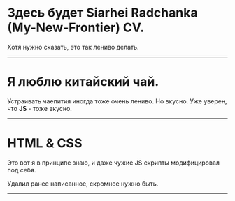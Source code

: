 # Здесь будет Siarhei Radchanka (My-New-Frontier) CV.
Хотя нужно сказать, это так лениво делать.
****
# Я люблю китайский чай.
Устраивать чаепития иногда тоже очень лениво. Но вкусно. Уже уверен, что **JS** - тоже вкусно.
****
# HTML & CSS
Это вот я в принципе знаю, и даже чужие JS скрипты модифицировал под себя.

Удалил ранее написанное, скромнее нужно быть.

****
